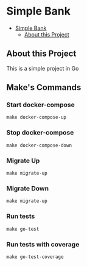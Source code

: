 # Simple Bank
- [Simple Bank](#simple-bank)
  - [About this Project](#about-this-project)
    
## About this Project
This is a simple project in Go

## Make's Commands
### Start docker-compose
```shell
make docker-compose-up
```

### Stop docker-compose
```shell
make docker-compose-down
```

### Migrate Up
```shell
make migrate-up
```

### Migrate Down
```shell
make migrate-up
```

### Run tests
```shell
make go-test
```

### Run tests with coverage
```shell
make go-test-coverage
```